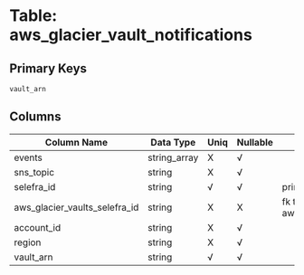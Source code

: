 # Table: aws_glacier_vault_notifications

## Primary Keys 

```
vault_arn
```


## Columns 

|  Column Name   |  Data Type  | Uniq | Nullable | Description | 
|  ----  | ----  | ----  | ----  | ---- | 
| events | string_array | X | √ |  | 
| sns_topic | string | X | √ |  | 
| selefra_id | string | √ | √ | primary keys value md5 | 
| aws_glacier_vaults_selefra_id | string | X | X | fk to aws_glacier_vaults.selefra_id | 
| account_id | string | X | √ |  | 
| region | string | X | √ |  | 
| vault_arn | string | √ | √ |  | 


